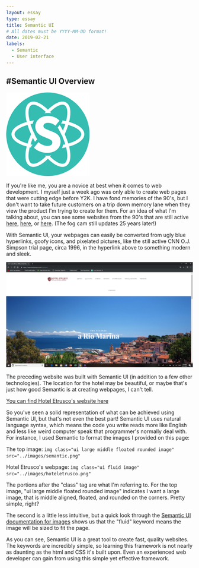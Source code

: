 ```yaml
---
layout: essay
type: essay
title: Semantic UI
# All dates must be YYYY-MM-DD format!
date: 2019-02-21
labels:
  - Semantic
  - User interface
---
```

#Semantic UI Overview
-----



 <img class="ui large middle floated rounded image" src="../images/semantic.png">
 
 
If you're like me, you are a novice at best when it comes to web development. I myself just a week ago was only able to create web pages that were cutting edge before Y2K. I have fond memories of the 90's, but I don't want to take future customers on a trip down memory lane when they view the product I'm trying to create for them. For an idea of what I'm talking about, you can see some websites from the 90's that are still active [here](http://www.cnn.com/US/OJ/), [here](http://www.dolekemp96.org/main.htm), or [here](http://www.fogcam.org/). (The fog cam still updates 25 years later!)


With Semantic UI, your webpages can easily be converted from ugly blue hyperlinks, goofy icons, and pixelated pictures, like the still active CNN O.J. Simpson trial page, circa 1996, in the hyperlink above to something modern and sleek.


 
 <img class="ui fluid image" src="../images/hoteletrusco.png">
 
 
 The preceding website was built with Semantic UI (in addition to a few other technologies). The location for the hotel may be beautiful, or maybe that's just how good Semantic is at creating webpages, I can't tell. 
 
 [You can find Hotel Etrusco's website here](https://www.hoteletrusco.com/index.php)
 
 So you've seen a solid representation of what can be achieved using Semantic UI, but that's not even the best part! Semantic UI uses natural language syntax, which means the code you write reads more like English and less like weird computer speak that programmer's normally deal with. For instance, I used Semantic to format the images I provided on this page:
 
 The top image: 
   ````img class="ui large middle floated rounded image" src="../images/semantic.png"````
 
        
 
 Hotel Etrusco's webpage: 
 ````img class="ui fluid image" src="../images/hoteletrusco.png"````
 
 
 The portions after the "class" tag are what I'm referring to. For the top image, "ui large middle floated rounded image" indicates I want a large image, that is middle aligned, floated, and rounded on the corners. Pretty simple, right?
 
 The second is a little less intuitive, but a quick look through the [Semantic UI documentation for images](https://semantic-ui.com/elements/image.html) shows us that the "fluid" keyword means the image will be sized to fit the page.
 
 As you can see, Semantic UI is a great tool to create fast, quality websites. The keywords are incredibly simple, so learning this framework is not nearly as daunting as the html and CSS it's built upon. Even an experienced web developer can gain from using this simple yet effective framework.
 
 


